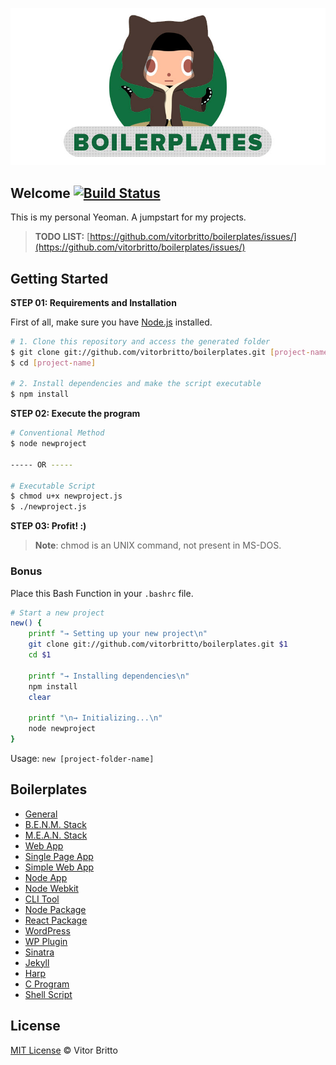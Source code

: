 ![Boilerplates Logo](logo-bp.jpg "Boilerplates")

## Welcome [![Build Status](https://travis-ci.org/vitorbritto/boilerplates.svg)](https://travis-ci.org/vitorbritto/boilerplates)

This is my personal Yeoman. A jumpstart for my projects.

> **TODO LIST:** [https://github.com/vitorbritto/boilerplates/issues/](https://github.com/vitorbritto/boilerplates/issues/)


## Getting Started

**STEP 01: Requirements and Installation**

First of all, make sure you have [Node.js](http://nodejs.org/) installed.

```bash
# 1. Clone this repository and access the generated folder
$ git clone git://github.com/vitorbritto/boilerplates.git [project-name]
$ cd [project-name]

# 2. Install dependencies and make the script executable
$ npm install
```

**STEP 02: Execute the program**

```bash
# Conventional Method
$ node newproject

----- OR -----

# Executable Script
$ chmod u+x newproject.js
$ ./newproject.js
```

**STEP 03: Profit! :)**

> **Note**: chmod is an UNIX command, not present in MS-DOS.

### Bonus

Place this Bash Function in your `.bashrc` file.

```bash
# Start a new project
new() {
    printf "→ Setting up your new project\n"
    git clone git://github.com/vitorbritto/boilerplates.git $1
    cd $1

    printf "→ Installing dependencies\n"
    npm install
    clear

    printf "\n→ Initializing...\n"
    node newproject
}
```

Usage: `new [project-folder-name]`


## Boilerplates

- [General](lib/templates/general/)
- [B.E.N.M. Stack](lib/templates/benmstack/)
- [M.E.A.N. Stack](lib/templates/meanstack/)
- [Web App](lib/templates/webapp/)
- [Single Page App](lib/templates/spa/)
- [Simple Web App](lib/templates/simpleapp/)
- [Node App](lib/templates/nodeapp/)
- [Node Webkit](lib/templates/nodewebkit/)
- [CLI Tool](lib/templates/clitool/)
- [Node Package](lib/templates/npmpkg/)
- [React Package](lib/templates/reactpkg)
- [WordPress](lib/templates/wordpress/)
- [WP Plugin](lib/templates/wpplugin/)
- [Sinatra](lib/templates/sinatra/)
- [Jekyll](lib/templates/jekyll/)
- [Harp](lib/templates/harp/)
- [C Program](lib/templates/cprogram/)
- [Shell Script](lib/templates/shellscript/)

## License

[MIT License](http://vitorbritto.mit-license.org/) © Vitor Britto

